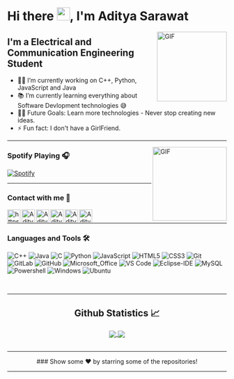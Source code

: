 # Hi there <img src="https://raw.githubusercontent.com/MartinHeinz/MartinHeinz/master/wave.gif" width="30px">, I'm Aditya Sarawat

<img align="right" alt="GIF" height="160px" src="https://media.giphy.com/media/du3J3cXyzhj75IOgvA/giphy.gif" />

## I'm a Electrical and Communication Engineering Student 

- 👨‍💻 I’m currently working on C++, Python, JavaScript and Java
- 📚 I’m currently learning everything about Software Devlopment technologies 😅
- 💪🏼 Future Goals: Learn more technologies - Never stop creating new ideas.
- ⚡ Fun fact: I don't have a GirlFriend.

---

<img align="right" alt="GIF" height="170px" src="https://media.giphy.com/media/J5B1Y8QZnzXXbLQIBu/giphy.gif" />

### Spotify Playing 🎧

[![Spotify](https://novatorem.aditya-sarawat.vercel.app/api/spotify)](https://open.spotify.com/user/317a4xqi4cihmvwh2c4snsrn5axm?si=t9A1F6rkSAiKKQchPZ_lGw)

---

### Contact with me 📝

[<img align="left" alt="https://aditya-sarawat.github.io/website" height="30px" src="https://img.icons8.com/doodle/48/000000/chrome.png"/>][website]
[<img align="left" alt="Aditya Sarawat | LinkedIn" height="30px" src="https://img.icons8.com/doodle/48/000000/linkedin-circled.png"/>][linkedin]
[<img align="left" alt="Aditya Sarawat | Instagram" height="30px" src="https://image.flaticon.com/icons/svg/725/725278.svg" />][instagram]
[<img align="left" alt="Aditya Sarawat | Twitter" height="30px" src="https://img.icons8.com/doodle/48/000000/twitter-circled.png"/>][Twitter]
[<img align="left" alt="Aditya Sarawat | Facebook" height="30px" src="https://img.icons8.com/doodle/48/000000/facebook-new.png" />][Facebook]
[<img align="left" alt="Aditya Sarawat | Spotify" height="30px" src="https://www.flaticon.com/svg/static/icons/svg/725/725281.svg" />][Spotify]

<br />

---

### Languages and Tools 🛠 

![C++](https://img.shields.io/badge/C%2B%2B-00599C?style=for-the-badge&logo=c%2B%2B&logoColor=white)
![Java](https://img.shields.io/badge/Java-ED8B00?style=for-the-badge&logo=java&logoColor=white)
![C](https://img.shields.io/badge/C-00599C?style=for-the-badge&logo=c&logoColor=white)
![Python](https://img.shields.io/badge/Python-14354C?style=for-the-badge&logo=python&logoColor=white)
![JavaScript](https://img.shields.io/badge/JavaScript-323330?style=for-the-badge&logo=javascript&logoColor=F7DF1E)
![HTML5](https://img.shields.io/badge/HTML5-E34F26?style=for-the-badge&logo=html5&logoColor=white)
![CSS3](https://img.shields.io/badge/CSS3-1572B6?style=for-the-badge&logo=css3&logoColor=white)
![Git](https://img.shields.io/badge/-Git-%23F05032?style=flat-square&logo=git&logoColor=%23ffffff)
![GitLab](https://img.shields.io/badge/GitLab-330F63?style=for-the-badge&logo=gitlab&logoColor=white)
![GitHub](https://img.shields.io/badge/GitHub-100000?style=for-the-badge&logo=github&logoColor=white)
![Microsoft_Office](https://img.shields.io/badge/Microsoft_Office-D83B01?style=for-the-badge&logo=microsoft-office&logoColor=white)
![VS Code](http://img.shields.io/badge/-VS%20Code-007ACC?style=flat-square&logo=visual-studio-code&logoColor=ffffff)
![Eclipse-IDE](http://img.shields.io/badge/-Eclipse-2C2255?style=flat-square&logo=eclipse&logoColor=ffffff)
![MySQL](https://img.shields.io/badge/MySQL-00000F?style=for-the-badge&logo=mysql&logoColor=white)
![Powershell](http://img.shields.io/badge/-Powershell-5391FE?style=flat-square&logo=powershell&logoColor=ffffff)
![Windows](https://img.shields.io/badge/Windows-0078D6?style=for-the-badge&logo=windows&logoColor=white)
![Ubuntu](https://img.shields.io/badge/Ubuntu-E95420?style=for-the-badge&logo=ubuntu&logoColor=white)

<br/>

---

  <h2 align="center"> Github Statistics 📈 </h2>
  
  <div align="center"> 
    <a href="https://github.com/aditya-sarawat">
  <img align="center" src="https://github-readme-stats.vercel.app/api/top-langs/?username=aditya-sarawat&theme=dark&hide_langs_below=1" />
</a>
<a href="https://github.com/aditya-sarawat">
 <img align="center" src="https://github-readme-stats.vercel.app/api?username=aditya-sarawat&show_icons=true&theme=dark&line_height=27" />
</a>   
  </div>

<br/>

---

<div align='center'>
  ### Show some ❤️ by starring some of the repositories! 
</div>

---
[website]: https://aditya-sarawat.github.io/website/
[instagram]: https://www.instagram.com/aditya_sarawat/
[linkedin]: https://www.linkedin.com/in/aditya-sarawat/
[Spotify]: https://open.spotify.com/user/317a4xqi4cihmvwh2c4snsrn5axm?si=t9A1F6rkSAiKKQchPZ_lGw
[Twitter]: https://twitter.com/SarawatAditya
[Facebook]: https://www.facebook.com/profile.php?id=100010753507632
